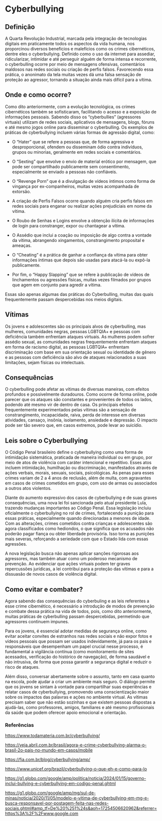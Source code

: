 # Cyberbullying
## Definição
A Quarta Revolução Industrial, marcada pela integração de tecnologias digitais em praticamente todos os aspectos da vida humana, nos proporcinou diversos beneficios e malefícios como os crimes cibernéticos, dentre eles o cyberbullying. Definido como o uso da internet para assediar, ridicularizar, intimidar e até perseguir alguém de forma intensa e recorrente, o cyberbulling ocorre por meio de mensagens ofensivas, comentários maldosos nas redes sociais ou criação de perfis falsos. Favorecendo essa prática, o anonimato da tela muitas vezes dá uma falsa sensação de proteção ao agressor, tornando a situação ainda mais difícil para a vítima.

## Onde e como ocorre?
Como dito anteriormente, com a evolução tecnológica, os crimes cibernéticos também se sofisticaram, facilitando o acesso e a exposição de informações pessoais. Sabendo disso os “cyberbullies” (agressores virtuais) utilizam de redes sociais, aplicativos de mensagens, blogs, fóruns e até mesmo jogos online para disseminar o cyberbulling.  Os exemplos de práticas de cyberbullying incluem várias formas de agressão digital, como: 
- O “Hater” que se refere a pessoas que, de forma agressiva e desproporcional, ofendem ou disseminam ódio contra indivíduos, grupos ou minorias, geralmente em redes sociais e comentários. 
- O “Sexting” que envolve o envio de material erótico por mensagem, que pode ser compartilhado publicamente sem consentimento, especialmente se enviado a pessoas não confiáveis. 
- O “Revenge Porn” que é a divulgação de vídeos íntimos como forma de vingança por ex-companheiros, muitas vezes acompanhada de extorsão. 
- A criação de Perfis Falsos ocorre quando alguém cria perfis falsos em redes sociais para enganar ou realizar ações prejudiciais em nome da vítima.

- O Roubo de Senhas e Logins envolve a obtenção ilícita de informações de login para constranger, expor ou chantagear a vítima. 

- O Assédio que inclui a coação ou imposição de algo contra a vontade da vítima, abrangendo xingamentos, constrangimento proposital e ameaças.

- O “Cheating” é a prática de ganhar a confiança da vítima para obter informações íntimas que depois são usadas para atacá-la ou expô-la publicamente.

- Por fim, o “Happy Slapping” que se refere à publicação de vídeos de linchamentos ou agressões físicas, muitas vezes filmados por grupos que agem em conjunto para agredir a vítima.

Essas são apenas algumas das práticas do Cyberbulling, muitas das quais frequentemente passam despercebidas nos meios digitais.


## Vítimas
Os jovens e adolescentes são os principais alvos de cyberbulling, mas mulheres, comunidades negras, pessoas LGBTQIA+ e pessoas com deficiência também enfrentam ataques virtuais. As mulheres podem sofrer assédio sexual, as comunidades negras frequentemente enfrentam ataques em forma de racismo digital, as pessoas LGBTQIA+ enfrentam discriminação com base em sua orientação sexual ou identidade de gênero e as pessoas com deficiência são alvo de ataques relacionados a suas limitações, sejam físicas ou intelectuais.

## Consequências
O cyberbulling pode afetar as vítimas de diversas maneiras, com efeitos profundos e possivelmente duradouros. Como ocorre de forma online, pode parecer que os ataques são constantes e provenientes de todos os lados, podendo até mesmo vir de dentro de casa. 
Os principais efeitos frequentemente experimentados pelas vítimas são a sensação de constrangimento, incapacidade, raiva, perda de interesse em diversas atividades, cansaço, insônia, isolamento, ansiedade e depressão. O impacto pode ser tão severo que, em casos extremos, pode levar ao suicídio.

## Leis sobre o Cyberbullying
O Código Penal brasileiro define o cyberbullying como uma forma de intimidação sistemática, praticada de maneira individual ou em grupo, por meio de atos de violência com caráter intencional e repetitivo. Esses atos incluem intimidação, humilhação ou discriminação, manifestados através de ações verbais, morais, sexuais, sociais, psicológicas. As penas para esses crimes variam de 2 a 4 anos de reclusão, além de multa, com agravantes em casos de crimes cometidos em grupo, com uso de armas ou associados a outros atos violentos.

Diante do aumento expressivo dos casos de cyberbullying e de suas graves consequências, uma nova lei foi sancionada pelo atual presidente Lula, trazendo mudanças importantes ao Código Penal. Essa legislação incluiu oficialmente o cyberbullying no rol de crimes, fortalecendo a punição para essas práticas, especialmente quando direcionadas a menores de idade. Com as alterações, crimes cometidos contra crianças e adolescentes são agora classificados como hediondos, o que significa que os acusados não poderão pagar fiança ou obter liberdade provisória. Isso torna as punições mais severas, reforçando a seriedade com que o Estado lida com essas agressões.

A nova legislação busca não apenas aplicar sanções rigorosas aos agressores, mas também atuar como um poderoso mecanismo de prevenção. Ao evidenciar que ações virtuais podem ter graves repercussões jurídicas, a lei contribui para a proteção das vítimas e para a dissuasão de novos casos de violência digital.



## Como evitar e combater?
Agora sabendo das consequências do cyberbuling e as leis referentes a esse crime cibernético, é necessário a introdução de modos de prevenção e combate dessa prática na vida de todos, pois, como dito anteriormente, muitas práticas de cyberbulling passam despercebidas, permetindo que agressores continuem impunes. 

Para os jovens, é essencial adotar medidas de segurança online, como evitar aceitar convites de estranhos nas redes sociais e não expor fotos e vídeos pessoais que possam ser usados indevidamente, já para os pais e responsáveis que desempenham um papel crucial nesse processo, é fundamental a vigilância contínua (como monitoramento de sites acessados, verificação do histórico de navegação), de forma saudável e não intrusiva, de forma que possa garantir a segurança digital e reduzir o risco de ataques.

Além disso, conversar abertamente sobre o assunto, tanto em casa quanto na escola, pode ajudar a criar um ambiente mais seguro. O diálogo permite que os jovens se sintam à vontade para compartilhar suas experiências e relatar casos de cyberbullying, promovendo uma conscientização maior sobre os impactos das palavras e ações no ambiente virtual. As vítimas precisam saber que não estão sozinhas e que existem pessoas dispostas a ajudá-las, como professores, amigos, familiares e até mesmo profissionais da saúde que podem oferecer apoio emocional e orientação.



### Referências
https://www.todamateria.com.br/cyberbullying/

https://veja.abril.com.br/brasil/agora-e-crime-cyberbullying-alarma-o-brasil-2o-pais-no-mundo-em-casos/mobile

https://fia.com.br/blog/cyberbullying/amp/

https://www.unicef.org/brazil/cyberbullying-o-que-eh-e-como-para-lo

https://g1.globo.com/google/amp/politica/noticia/2024/01/15/governo-inclui-bullying-e-cyberbullying-em-codigo-penal.ghtml

https://g1.globo.com/google/amp/mg/sul-de-minas/noticia/2020/11/05/modelo-e-vitima-de-cyberbullying-em-mg-e-busca-responsavel-por-postagem-feita-nas-redes-sociais.ghtml#amp_tf=De%20%251%24s&aoh=17254506620962&referrer=https%3A%2F%2Fwww.google.com
